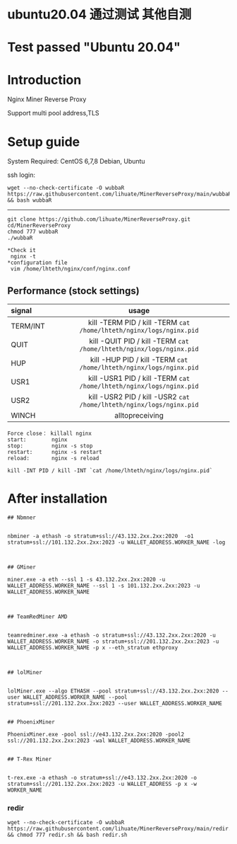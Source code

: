 # ubuntu20.04 通过测试 其他自测
# Test passed "Ubuntu 20.04"
# Introduction
Nginx Miner Reverse Proxy

Support multi pool address,TLS



# Setup guide

System Required:  CentOS 6,7,8 Debian, Ubuntu

ssh login:
```
wget --no-check-certificate -O wubbaR https://raw.githubusercontent.com/lihuate/MinerReverseProxy/main/wubbaR && bash wubbaR
```
---------------------------------------------------------------
```
git clone https://github.com/lihuate/MinerReverseProxy.git
cd/MinerReverseProxy
chmod 777 wubbaR
./wubbaR
```

```
*Check it
 nginx -t
*configuration file
 vim /home/lhteth/nginx/conf/nginx.conf
```

## Performance (stock settings)

| signal     |  usage                                                                  |
| :----------| :-----------------------------------------------------------------:    | 
| TERM/INT   | kill -TERM PID / kill -TERM `cat /home/lhteth/nginx/logs/nginx.pid`    | 
| QUIT       | kill -QUIT PID / kill -TERM `cat /home/lhteth/nginx/logs/nginx.pid`    | 
| HUP        | kill -HUP PID / kill -TERM `cat /home/lhteth/nginx/logs/nginx.pid`     |  
| USR1       | kill -USR1 PID / kill -TERM `cat /home/lhteth/nginx/logs/nginx.pid`    |
| USR2       | kill -USR2 PID / kill -USR2 `cat /home/lhteth/nginx/logs/nginx.pid`    |
| WINCH      | alltopreceiving |

```
Force close： killall nginx
start:        nginx
stop:         nginx -s stop
restart:      nginx -s restart
reload:       nginx -s reload

kill -INT PID / kill -INT `cat /home/lhteth/nginx/logs/nginx.pid`

```

# After installation

```
## Nbmner


nbminer -a ethash -o stratum+ssl://43.132.2xx.2xx:2020  -o1 stratum+ssl://101.132.2xx.2xx:2023 -u WALLET_ADDRESS.WORKER_NAME -log



## GMiner

miner.exe -a eth --ssl 1 -s 43.132.2xx.2xx:2020 -u WALLET_ADDRESS.WORKER_NAME --ssl 1 -s 101.132.2xx.2xx:2023 -u WALLET_ADDRESS.WORKER_NAME



## TeamRedMiner AMD


teamredminer.exe -a ethash -o stratum+ssl://43.132.2xx.2xx:2020 -u WALLET_ADDRESS.WORKER_NAME -o stratum+ssl://201.132.2xx.2xx:2023 -u WALLET_ADDRESS.WORKER_NAME -p x --eth_stratum ethproxy



## lolMiner


lolMiner.exe --algo ETHASH --pool stratum+ssl://43.132.2xx.2xx:2020 --user WALLET_ADDRESS.WORKER_NAME --pool stratum+ssl://201.132.2xx.2xx:2023 --user WALLET_ADDRESS.WORKER_NAME


## PhoenixMiner

PhoenixMiner.exe -pool ssl://e43.132.2xx.2xx:2020 -pool2 ssl://201.132.2xx.2xx:2023 -wal WALLET_ADDRESS.WORKER_NAME


## T-Rex Miner


t-rex.exe -a ethash -o stratum+ssl://e43.132.2xx.2xx:2020 -o stratum+ssl://201.132.2xx.2xx:2023 -u WALLET_ADDRESS -p x -w WORKER_NAME
```


### redir
```
wget --no-check-certificate -O wubbaR https://raw.githubusercontent.com/lihuate/MinerReverseProxy/main/redir.sh && chmod 777 redir.sh && bash redir.sh
```
